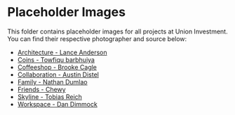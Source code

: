# Placeholder Images 
This folder contains placeholder images for all projects at Union Investment. <br />
You can find their respective photographer and source below:


* [Architecture - Lance Anderson](https://unsplash.com/photos/JyAh_s_1RjY) 
* [Coins - Towfiqu barbhuiya](https://unsplash.com/photos/jpqyfK7GB4w)  
* [Coffeeshop - Brooke Cagle](https://unsplash.com/photos/-uHVRvDr7pg)
* [Collaboration - Austin Distel](https://unsplash.com/photos/jpHw8ndwJ_Q)
* [Family - Nathan Dumlao](https://unsplash.com/photos/Wr3comVZJxU)
* [Friends - Chewy](https://unsplash.com/photos/3cAMUE3YAO8)
* [Skyline - Tobias Reich](https://unsplash.com/photos/FDBy4lkZycM)
* [Workspace - Dan Dimmock](https://unsplash.com/photos/3mt71MKGjQ0)
